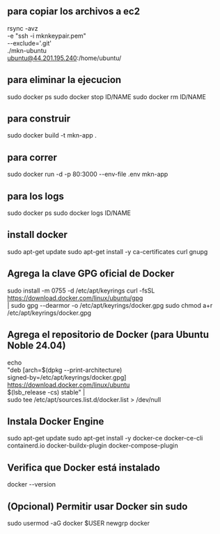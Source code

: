 ## para copiar los archivos a ec2
rsync -avz \
  -e "ssh -i mknkeypair.pem" \
  --exclude='.git' \
  ./mkn-ubuntu \
  ubuntu@44.201.195.240:/home/ubuntu/

## para eliminar la ejecucion
sudo docker ps
sudo docker stop ID/NAME
sudo docker rm ID/NAME

## para construir
sudo docker build -t mkn-app .

## para correr
sudo docker run -d -p 80:3000 --env-file .env mkn-app

## para los logs
sudo docker ps
sudo docker logs ID/NAME


## install docker
sudo apt-get update
sudo apt-get install -y ca-certificates curl gnupg

## Agrega la clave GPG oficial de Docker
sudo install -m 0755 -d /etc/apt/keyrings
curl -fsSL https://download.docker.com/linux/ubuntu/gpg \
  | sudo gpg --dearmor -o /etc/apt/keyrings/docker.gpg
sudo chmod a+r /etc/apt/keyrings/docker.gpg

## Agrega el repositorio de Docker (para Ubuntu Noble 24.04)
echo \
  "deb [arch=$(dpkg --print-architecture) \
  signed-by=/etc/apt/keyrings/docker.gpg] \
  https://download.docker.com/linux/ubuntu \
  $(lsb_release -cs) stable" | \
  sudo tee /etc/apt/sources.list.d/docker.list > /dev/null

## Instala Docker Engine
sudo apt-get update
sudo apt-get install -y docker-ce docker-ce-cli containerd.io docker-buildx-plugin docker-compose-plugin

## Verifica que Docker está instalado
docker --version

## (Opcional) Permitir usar Docker sin sudo
sudo usermod -aG docker $USER
newgrp docker